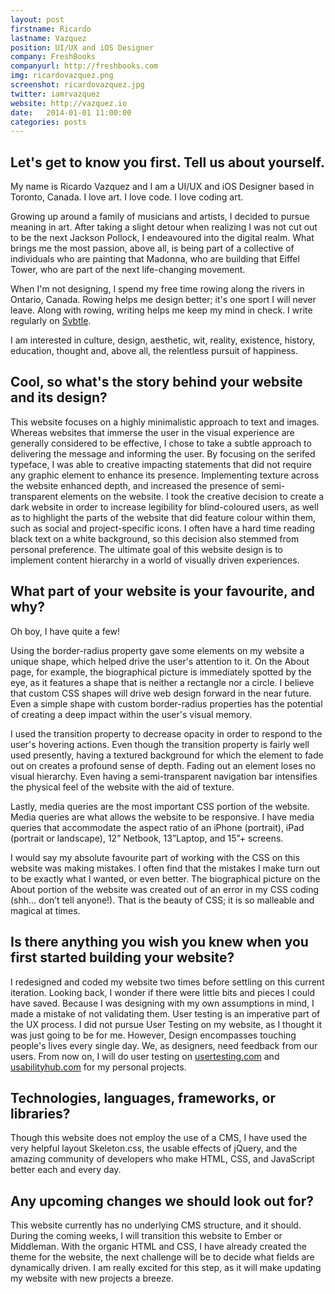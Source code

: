 ```yaml
---
layout: post
firstname: Ricardo
lastname: Vazquez
position: UI/UX and iOS Designer
company: FreshBooks
companyurl: http://freshbooks.com
img: ricardovazquez.png
screenshot: ricardovazquez.jpg
twitter: iamrvazquez
website: http://vazquez.io
date:   2014-01-01 11:00:00
categories: posts
---
```


## Let's get to know you first. Tell us about yourself.

My name is Ricardo Vazquez and I am a UI/UX and iOS Designer based in Toronto, Canada. I love art. I love code. I love coding art.

Growing up around a family of musicians and artists, I decided to pursue meaning in art. After taking a slight detour when realizing I was not cut out to be the next Jackson Pollock, I endeavoured into the digital realm. What brings me the most passion, above all, is being part of a collective of individuals who are painting that Madonna, who are building that Eiffel Tower, who are part of the next life-changing movement.

When I'm not designing, I spend my free time rowing along the rivers in Ontario, Canada. Rowing helps me design better; it's one sport I will never leave. Along with rowing, writing helps me keep my mind in check. I write regularly on [Svbtle](http://www.vazquez.svbtle.com).

I am interested in culture, design, aesthetic, wit, reality, existence, history, education, thought and, above all, the relentless pursuit of happiness.

## Cool, so what's the story behind your website and its design?

This website focuses on a highly minimalistic approach to text and images. Whereas websites that immerse the user in the visual experience are generally considered to be effective, I chose to take a subtle approach to delivering the message and informing the user. By focusing on the serifed typeface, I was able to creative impacting statements that did not require any graphic element to enhance its presence. Implementing texture across the website enhanced depth, and increased the presence of semi-transparent elements on the website. I took the creative decision to create a dark website in order to increase legibility for blind-coloured users, as well as to highlight the parts of the website that did feature colour within them, such as social and project-specific icons. I often have a hard time reading black text on a white background, so this decision also stemmed from personal preference. The ultimate goal of this website design is to implement content hierarchy in a world of visually driven experiences.

## What part of your website is your favourite, and why?

Oh boy, I have quite a few!

Using the border-radius property gave some elements on my website a unique shape, which helped drive the user's attention to it. On the About page, for example, the biographical picture is immediately spotted by the eye, as it features a shape that is neither a rectangle nor a circle. I believe that custom CSS shapes will drive web design forward in the near future. Even a simple shape with custom border-radius properties has the potential of creating a deep impact within the user's visual memory.

I used the transition property to decrease opacity in order to respond to the user's hovering actions. Even though the transition property is fairly well used presently, having a textured background for which the element to fade out on creates a profound sense of depth. Fading out an element loses no visual hierarchy. Even having a semi-transparent navigation bar intensifies the physical feel of the website with the aid of texture.

Lastly, media queries are the most important CSS portion of the website. Media queries are what allows the website to be responsive. I have media queries that accommodate the aspect ratio of an iPhone (portrait), iPad (portrait or landscape), 12” Netbook, 13”Laptop, and 15”+ screens.

I would say my absolute favourite part of working with the CSS on this website was making mistakes. I often find that the mistakes I make turn out to be exactly what I wanted, or even better. The biographical picture on the About portion of the website was created out of an error in my CSS coding (shh… don’t tell anyone!). That is the beauty of CSS; it is so malleable and magical at times.

## Is there anything you wish you knew when you first started building your website?

I redesigned and coded my website two times before settling on this current iteration. Looking back, I wonder if there were little bits and pieces I could have saved. Because I was designing with my own assumptions in mind, I made a mistake of not validating them. User testing is an imperative part of the UX process. I did not pursue User Testing on my website, as I thought it was just going to be for me. However, Design encompasses touching people's lives every single day. We, as designers, need feedback from our users. From now on, I will do user testing on [usertesting.com](http://www.usertesting.com/) and [usabilityhub.com](http://www.usabilityhub.com/) for my personal projects.

## Technologies, languages, frameworks, or libraries?

Though this website does not employ the use of a CMS, I have used the very helpful layout Skeleton.css, the usable effects of jQuery, and the amazing community of developers who make HTML, CSS, and JavaScript better each and every day.

## Any upcoming changes we should look out for?

This website currently has no underlying CMS structure, and it should. During the coming weeks, I will transition this website to Ember or Middleman. With the organic HTML and CSS, I have already created the theme for the website, the next challenge will be to decide what fields are dynamically driven. I am really excited for this step, as it will make updating my website with new projects a breeze.
